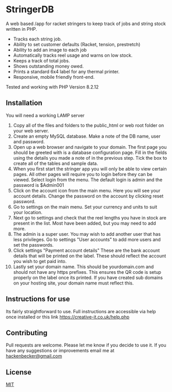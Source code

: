 # StringerDB

A web based /app for racket stringers to keep track of jobs and string stock written in PHP.

- Tracks each string job.
- Ability to set customer defaults (Racket, tension, prestretch)
- Ability to add an image to each job
- Automatically tracks reel usage and warns on low stock.
- Keeps a track of total jobs.
- Shows outstanding money owed.
- Prints a standard 6x4 label for any thermal printer.
- Responsive, mobile friendly front-end.

Tested and working with PHP Version 8.2.12

## Installation

You will need a working LAMP server

1.  Copy all of the files and folders to the
    public_html or web root folder on your web server.
2.  Create an empty MySQL database. Make a note of the DB name, user and password.
3.  Open up a web browser and navigate to your domain. The first page you should be greeted with is a database configuration page. Fill in the fields using the details you made a note of in the previous step. Tick the box to create all of the tables and sample data.
4.  When you first start the stringer app you will only be able to view certain pages.
    All other pages will require you to login before they can be viewed.
    Select login from the menu. The default login is admin and the password is $Admin001
5.  Click on the account icon from the main menu. Here you will see your account details. Change the password on the account by clicking reset password.
6.  Go to settings on the main menu. Set your currency and units to suit your location.
7.  Next go to settings and check that the reel lengths you have in stock are present in the list.
    Most have been added, but you may need to add more.
8.  The admin is a super user. You may wish to add another user that has less privileges. Go to settings "User accounts" to add more users and set the passwords.
9.  Click settings "Payment account details" These are the bank account details that will be printed on the label. These should reflect the account you wish to get paid into.
10. Lastly set your domain name. This should be yourdomain.com and should not have any https prefixes. This ensures the QR code is setup properly on the label once its printed. If you have created sub domains on your hosting site, your domain name must reflect this.

## Instructions for use

Its fairly straightforward to use. Full instructions are accessible via help once installed or this link
https://creative-it.co.uk/help.php

## Contributing

Pull requests are welcome. Please let me know if you decide to use it. If you have any suggestions or improvements email me at hackenbecker@gmail.com

## License

[MIT](https://choosealicense.com/licenses/mit/)
